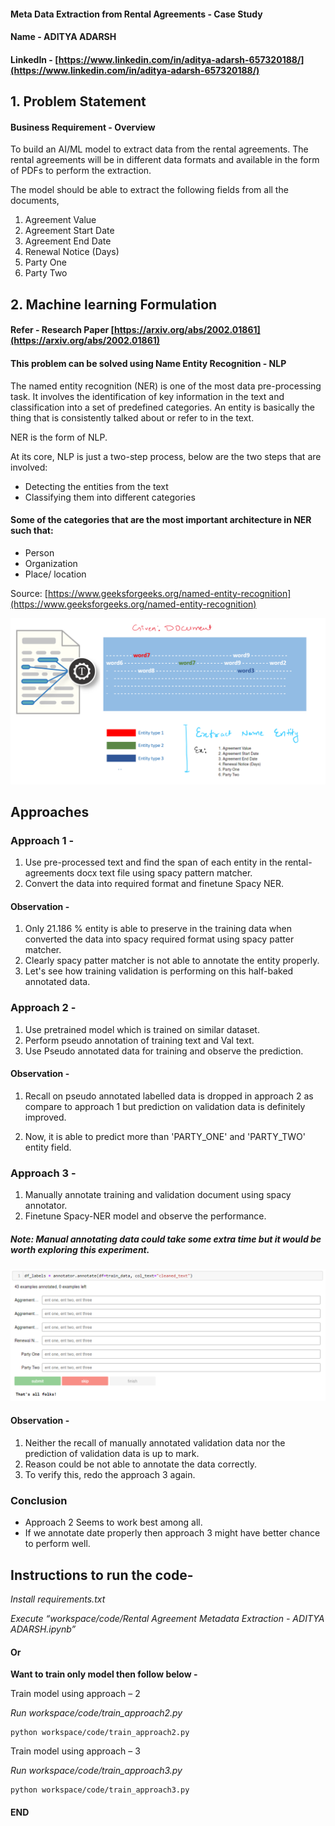 

#### **Meta Data Extraction from Rental Agreements - Case Study**

#### Name - ADITYA ADARSH

#### LinkedIn - [https://www.linkedin.com/in/aditya-adarsh-657320188/](https://www.linkedin.com/in/aditya-adarsh-657320188/)

## 1. Problem Statement

#### Business Requirement - Overview

To build an AI/ML model to extract data from the rental agreements. The rental agreements will be in different data formats and available in the form of PDFs to perform the extraction.

The model should be able to extract the following fields from all the documents,

1.  Agreement Value
2.  Agreement Start Date
3.  Agreement End Date
4.  Renewal Notice (Days)
5.  Party One
6.  Party Two


## 2. Machine learning Formulation

#### Refer - Research Paper [https://arxiv.org/abs/2002.01861](https://arxiv.org/abs/2002.01861)

#### This problem can be solved using Name Entity Recognition - NLP

The named entity recognition (NER) is one of the most data pre-processing task. It involves the identification of key information in the text and classification into a set of predefined categories. An entity is basically the thing that is consistently talked about or refer to in the text.

NER is the form of NLP.

At its core, NLP is just a two-step process, below are the two steps that are involved:

-   Detecting the entities from the text
-   Classifying them into different categories

#### Some of the categories that are the most important architecture in NER such that:

-   Person
-   Organization
-   Place/ location

Source: [https://www.geeksforgeeks.org/named-entity-recognition](https://www.geeksforgeeks.org/named-entity-recognition)

![](images/illustration.png)

## Approaches

### Approach 1 -

1.  Use pre-processed text and find the span of each entity in the rental-agreements docx text file using spacy pattern matcher.
2.  Convert the data into required format and finetune Spacy NER.

#### Observation -

1. Only 21.186 % entity is able to preserve in the training data when converted the data into spacy required format using spacy patter matcher.
2. Clearly spacy patter matcher is not able to annotate the entity properly.
3. Let's see how training validation is performing on this half-baked annotated data.


### Approach 2 -

1.  Use pretrained model which is trained on similar dataset.
2.  Perform pseudo annotation of training text and Val text.
3.  Use Pseudo annotated data for training and observe the prediction.

#### Observation -

1. Recall on pseudo annotated labelled data is dropped in approach 2 as compare to approach 1 but prediction on validation data is definitely improved.

2. Now, it is able to predict more than 'PARTY_ONE' and 'PARTY_TWO' entity field.


### Approach 3 -

1.  Manually annotate training and validation document using spacy annotator.
2.  Finetune Spacy-NER model and observe the performance.

##### Note: Manual annotating data could take some extra time but it would be worth exploring this experiment.
![](images/spacy_ner.png)

#### Observation -

1. Neither the recall of manually annotated validation data nor the prediction of validation data is up to mark.
2. Reason could be not able to annotate the data correctly.
3.  To verify this, redo the approach 3 again.

### **Conclusion**

* Approach 2 Seems to work best among all.
* If we annotate date properly then approach 3 might have better chance to perform well.



## Instructions to run the code-

*Install requirements.txt*

*Execute “workspace/code/Rental Agreement Metadata Extraction - ADITYA ADARSH.ipynb”*

####     Or 

**Want to train only model then follow below -**

Train model using approach – 2

*Run workspace/code/train_approach2.py*

	python workspace/code/train_approach2.py


Train model using approach – 3

*Run workspace/code/train_approach3.py*

	python workspace/code/train_approach3.py

####  END
